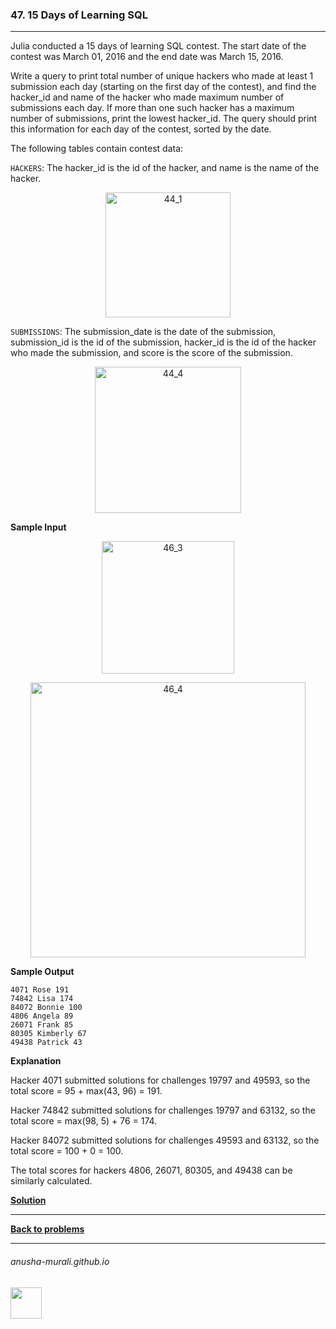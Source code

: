 ### 47. 15 Days of Learning SQL

---

Julia conducted a 15 days of learning SQL contest. The start date of the contest was March 01, 2016 and the end date was March 15, 2016.

Write a query to print total number of unique hackers who made at least 1 submission each day (starting on the first day of the contest), 
and find the hacker_id and name of the hacker who made maximum number of submissions each day. If more than one such hacker has a maximum 
number of submissions, print the lowest hacker_id. The query should print this information for each day of the contest, sorted by the date.
 
The following tables contain contest data:
 
`HACKERS`: The hacker_id is the id of the hacker, and name is the name of the hacker.

<p align="center"> 
<img width="200" alt="44_1" src="https://github.com/user-attachments/assets/c6ffc1de-d6a1-459f-a415-6f4cbebab96e" />
</p>


`SUBMISSIONS`: The submission_date is the date of the submission, submission_id is the id of the submission, hacker_id is the id of the 
hacker who made the submission, and score is the score of the submission.

<p align="center">
<img width="234" alt="44_4" src="https://github.com/user-attachments/assets/07fd9c9e-2fc2-44bc-97a7-4f8b56d96ffb" />
</p>


**Sample Input**

<p align="center">
<img width="212" alt="46_3" src="https://github.com/user-attachments/assets/d4a2041b-e6a7-4d0d-9ffd-896430c0515a" />
</p>


<p align="center">
<img width="440" alt="46_4" src="https://github.com/user-attachments/assets/1388dc1b-704a-4eb6-9507-a9949a093b5e" />
</p>


**Sample Output**

```
4071 Rose 191
74842 Lisa 174
84072 Bonnie 100
4806 Angela 89
26071 Frank 85
80305 Kimberly 67
49438 Patrick 43
```

**Explanation**

Hacker 4071 submitted solutions for challenges 19797 and 49593, so the total score = 95 + max(43, 96) = 191.

Hacker 74842 submitted solutions for challenges 19797 and 63132, so the total score = max(98, 5) + 76 = 174.

Hacker 84072 submitted solutions for challenges 49593 and 63132, so the total score = 100 + 0 = 100.

The total scores for hackers 4806, 26071, 80305, and 49438 can be similarly calculated.

**[Solution](./s46.md)**

---

**[Back to problems](./problems.md)**

* * *
###### anusha-murali.github.io

<img src="https://github.com/anusha-murali/anusha-murali.github.io/assets/111596338/639243aa-2857-4595-a65a-7852762bb002" width="50" height="50"/>
